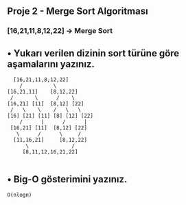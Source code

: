 ## Proje 2 - Merge Sort Algoritması

### [16,21,11,8,12,22] -> Merge Sort

## • Yukarı verilen dizinin sort türüne göre aşamalarını yazınız.
```
  [16,21,11,8,12,22]
    /          \
[16,21,11]    [8,12,22]
 /       \      /    \
[16,21] [11]  [8,12] [22]
 /   \    \    /   \   \
[16] [21] [11] [8] [12] [22]
    /      |      /      |
 [16,21] [11]  [8,12] [22]
   \      /      \     /
  [11,16,21]     [8,12,22] 
      \              /
     [8,11,12,16,21,22] 
 
```
## • Big-O gösterimini yazınız.
```
O(nlogn)
```
